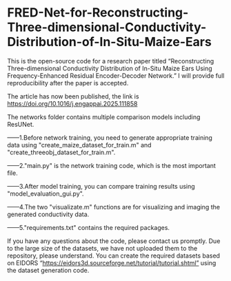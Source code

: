 # FRED-Net-for-Reconstructing-Three-dimensional-Conductivity-Distribution-of-In-Situ-Maize-Ears
This is the open-source code for a research paper titled “Reconstructing Three-dimensional Conductivity Distribution of In-Situ Maize Ears Using Frequency-Enhanced Residual Encoder-Decoder Network.” I will provide full reproducibility after the paper is accepted.

The article has now been published, the link is https://doi.org/10.1016/j.engappai.2025.111858

The networks folder contains multiple comparison models including ResUNet. 

——1.Before network training, you need to generate appropriate training data using "create_maize_dataset_for_train.m" and "create_threeobj_dataset_for_train.m". 

——2."main.py" is the network training code, which is the most important file. 

——3.After model training, you can compare training results using "model_evaluation_gui.py". 

——4.The two "visualizate.m" functions are for visualizing and imaging the generated conductivity data. 

——5."requirements.txt" contains the required packages.

If you have any questions about the code, please contact us promptly. Due to the large size of the datasets, we have not uploaded them to the repository, please understand. You can create the required datasets based on EIDORS “https://eidors3d.sourceforge.net/tutorial/tutorial.shtml”  using the dataset generation code.
